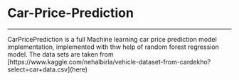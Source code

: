 <h1>Car-Price-Prediction</h1>
<hr>
CarPricePrediction is a full Machine learning car price prediction model implementation, implemented with thw help of random forest regression model.
The data sets are taken from [https://www.kaggle.com/nehalbirla/vehicle-dataset-from-cardekho?select=car+data.csv](here)

